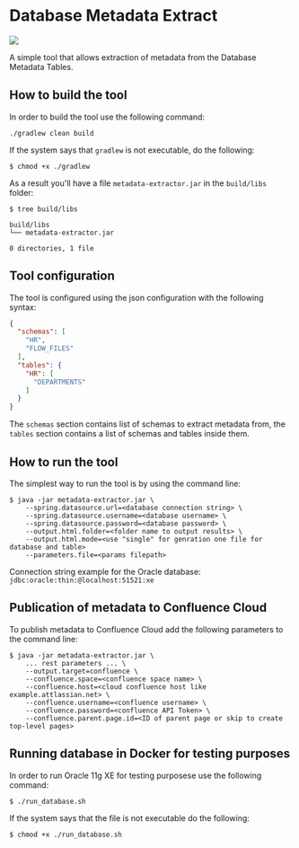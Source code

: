 # Database Metadata Extract

![](https://github.com/aabarmin/database-metadata-extractor/workflows/gradle/badge.svg)

A simple tool that allows extraction of metadata from the Database Metadata Tables. 

## How to build the tool

In order to build the tool use the following command:

```shell script
./gradlew clean build
```

If the system says that `gradlew` is not executable, do the following:

```shell script
$ chmod +x ./gradlew
```

As a result you'll have a file `metadata-extractor.jar` in the `build/libs` folder:

```shell script
$ tree build/libs

build/libs
└── metadata-extractor.jar

0 directories, 1 file
```

## Tool configuration

The tool is configured using the json configuration with the following syntax:

```json
{
  "schemas": [
    "HR",
    "FLOW_FILES"
  ],
  "tables": {
    "HR": [
      "DEPARTMENTS"
    ]
  }
}
```

The `schemas` section contains list of schemas to extract metadata from, the `tables` section contains
a list of schemas and tables inside them. 

## How to run the tool

The simplest way to run the tool is by using the command line:

```shell script
$ java -jar metadata-extractor.jar \
    --spring.datasource.url=<database connection string> \
    --spring.datasource.username=<database username> \ 
    --spring.datasource.password=<database password> \
    --output.html.folder=<folder name to output results> \
    --output.html.mode=<use "single" for genration one file for database and table>
    --parameters.file=<params filepath>
```

Connection string example for the Oracle database: `jdbc:oracle:thin:@localhost:51521:xe`

## Publication of metadata to Confluence Cloud

To publish metadata to Confluence Cloud add the following parameters to the command line:

```shell script
$ java -jar metadata-extractor.jar \
    ... rest parameters ... \
    --output.target=confluence \
    --confluence.space=<confluence space name> \
    --confluence.host=<cloud confluence host like example.attlassian.net> \
    --confluence.username=<confluence username> \
    --confluence.password=<confluence API Token> \
    --confluence.parent.page.id=<ID of parent page or skip to create top-level pages>
```

## Running database in Docker for testing purposes

In order to run Oracle 11g XE for testing purposese use the following command:

```shell script
$ ./run_database.sh
```

If the system says that the file is not executable do the following:

```shell script
$ chmod +x ./run_database.sh
```